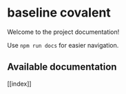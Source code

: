 # baseline covalent

Welcome to the project documentation!

Use `npm run docs` for easier navigation.

## Available documentation

[[index]]
